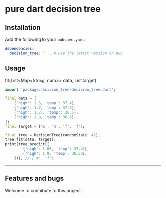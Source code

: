 # pure dart decision tree

## Installation

Add the following to your `pubspec.yaml`:

```yaml
dependencies:
  decision_tree: ^... # use the latest version on pub
```

## Usage

fit(List<Map<String, num>> data, List<String> target)

```dart
import 'package:decision_tree/decision_tree.dart';

final data = [
    {'high': 1.6, 'temp': 37.4},
    {'high': 1.7, 'temp': 37.5},
    {'high': 1.75, 'temp': 36.5},
    {'high': 1.8, 'temp': 36.6},
];
final target = ['m', 'm', 'f', 'f'];

final tree = DecisionTree(randomState: 42);
tree.fit(data, target);
print(tree.predict([
        {'high': 1.65, 'temp': 37.45},
        {'high': 1.9, 'temp': 36.55},
    ])); // ['m', 'f']
```

---

## Features and bugs

Welcome to contribute to this project.